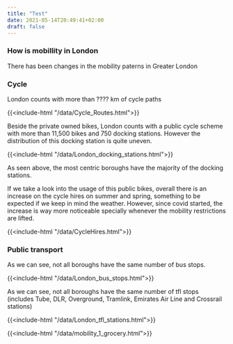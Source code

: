 ```yaml
---
title: "Test"
date: 2021-05-14T20:49:41+02:00
draft: false
---
```


### How is mobillity in London

There has been changes in the mobility paterns in Greater London

### Cycle

London counts with more than ???? km of cycle paths

{{<include-html "/data/Cycle_Routes.html">}}

Beside the private owned bikes, London counts with a public cycle scheme with more than 11,500 bikes and 750 docking stations. However the distribution of this docking station is quite uneven.

{{<include-html "/data/London_docking_stations.html">}}

As seen above, the most centric boroughs have the majority of the docking stations.

If we take a look into the usage of this public bikes, overall there is an increase on the cycle hires on summer and spring, something to be expected if we keep in mind the weather. However, since covid started, the increase is way more noticeable specially whenever the mobility restrictions are lifted.

{{<include-html "/data/CycleHires.html">}}

### Public transport

As we can see, not all boroughs have the same number of bus stops. 

{{<include-html "/data/London_bus_stops.html">}}

As we can see, not all boroughs have the same number of tfl stops (includes Tube, DLR, Overground, Tramlink, Emirates Air Line and Crossrail stations)

{{<include-html "/data/London_tfl_stations.html">}}

{{<include-html "/data/mobility_1_grocery.html">}}